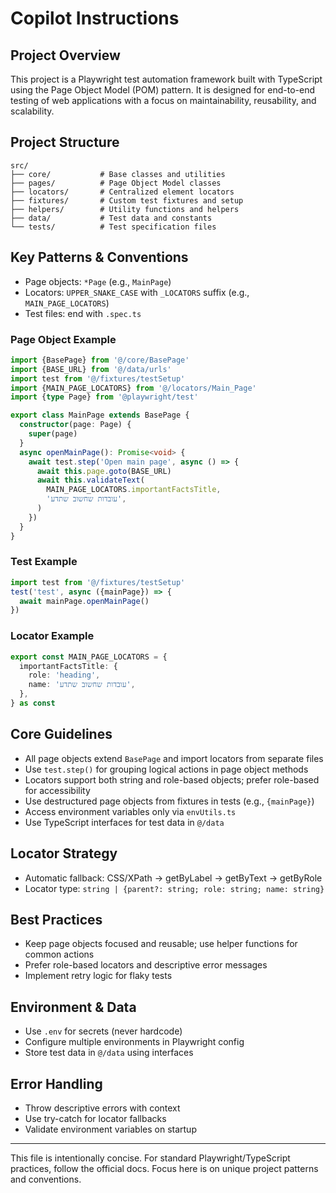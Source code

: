 # Copilot Instructions

## Project Overview

This project is a Playwright test automation framework built with TypeScript using the Page Object Model (POM) pattern. It is designed for end-to-end testing of web applications with a focus on maintainability, reusability, and scalability.

## Project Structure

```
src/
├── core/           # Base classes and utilities
├── pages/          # Page Object Model classes
├── locators/       # Centralized element locators
├── fixtures/       # Custom test fixtures and setup
├── helpers/        # Utility functions and helpers
├── data/           # Test data and constants
└── tests/          # Test specification files
```

## Key Patterns & Conventions

- Page objects: `*Page` (e.g., `MainPage`)
- Locators: `UPPER_SNAKE_CASE` with `_LOCATORS` suffix (e.g., `MAIN_PAGE_LOCATORS`)
- Test files: end with `.spec.ts`

### Page Object Example

```typescript
import {BasePage} from '@/core/BasePage'
import {BASE_URL} from '@/data/urls'
import test from '@/fixtures/testSetup'
import {MAIN_PAGE_LOCATORS} from '@/locators/Main_Page'
import {type Page} from '@playwright/test'

export class MainPage extends BasePage {
  constructor(page: Page) {
    super(page)
  }
  async openMainPage(): Promise<void> {
    await test.step('Open main page', async () => {
      await this.page.goto(BASE_URL)
      await this.validateText(
        MAIN_PAGE_LOCATORS.importantFactsTitle,
        'עובדות שחשוב שתדע',
      )
    })
  }
}
```

### Test Example

```typescript
import test from '@/fixtures/testSetup'
test('test', async ({mainPage}) => {
  await mainPage.openMainPage()
})
```

### Locator Example

```typescript
export const MAIN_PAGE_LOCATORS = {
  importantFactsTitle: {
    role: 'heading',
    name: 'עובדות שחשוב שתדע',
  },
} as const
```

## Core Guidelines

- All page objects extend `BasePage` and import locators from separate files
- Use `test.step()` for grouping logical actions in page object methods
- Locators support both string and role-based objects; prefer role-based for accessibility
- Use destructured page objects from fixtures in tests (e.g., `{mainPage}`)
- Access environment variables only via `envUtils.ts`
- Use TypeScript interfaces for test data in `@/data`

## Locator Strategy

- Automatic fallback: CSS/XPath → getByLabel → getByText → getByRole
- Locator type: `string | {parent?: string; role: string; name: string}`

## Best Practices

- Keep page objects focused and reusable; use helper functions for common actions
- Prefer role-based locators and descriptive error messages
- Implement retry logic for flaky tests

## Environment & Data

- Use `.env` for secrets (never hardcode)
- Configure multiple environments in Playwright config
- Store test data in `@/data` using interfaces

## Error Handling

- Throw descriptive errors with context
- Use try-catch for locator fallbacks
- Validate environment variables on startup

---

This file is intentionally concise. For standard Playwright/TypeScript practices, follow the official docs. Focus here is on unique project patterns and conventions.

